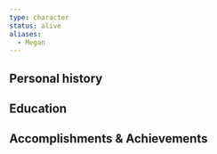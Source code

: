 ```yaml
---
type: character
status: alive
aliases:
  - Megan
---
```


## Personal history


## Education


## Accomplishments & Achievements

